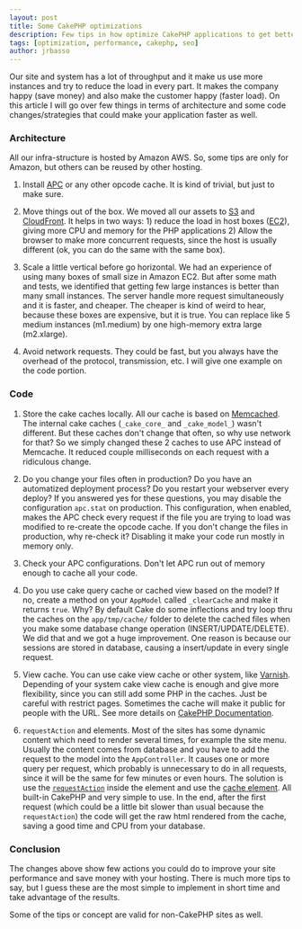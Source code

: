 ```yaml
---
layout: post
title: Some CakePHP optimizations
description: Few tips in how optimize CakePHP applications to get better response times and save money
tags: [optimization, performance, cakephp, seo]
author: jrbasso
---
```


Our site and system has a lot of throughput and it make us use more instances and try to reduce the load
in every part. It makes the company happy (save money) and also make the customer happy (faster load).
On this article I will go over few things in terms of architecture and some code changes/strategies that
could make your application faster as well.

### Architecture

All our infra-structure is hosted by Amazon AWS. So, some tips are only for Amazon, but others can be
reused by other hosting.

1) Install [APC](http://php.net/apc) or any other opcode cache. It is kind of trivial, but just to make
sure.

2) Move things out of the box. We moved all our assets to [S3](http://aws.amazon.com/s3/) and
[CloudFront](http://aws.amazon.com/cloudfront/). It helps in two ways: 1) reduce the load in host boxes
([EC2](http://aws.amazon.com/ec2/)), giving more CPU and memory for the PHP applications 2) Allow the
browser to make more concurrent requests, since the host is usually different (ok, you can do the same
with the same box).

3) Scale a little vertical before go horizontal. We had an experience of using many boxes of small size
in Amazon EC2. But after some math and tests, we identified that getting few large instances is better
than many small instances. The server handle more request simultaneously and it is faster, and cheaper.
The cheaper is kind of weird to hear, because these boxes are expensive, but it is true. You can
replace like 5 medium instances (m1.medium) by one high-memory extra large (m2.xlarge).

4) Avoid network requests. They could be fast, but you always have the overhead of the protocol,
transmission, etc. I will give one example on the code portion.

### Code

1) Store the cake caches locally. All our cache is based on [Memcached](http://memcached.org/). The
internal cake caches (``_cake_core_`` and ``_cake_model_``) wasn't different. But these caches don't
change that often, so why use network for that? So we simply changed these 2 caches to use APC instead
of Memcache. It reduced couple milliseconds on each request with a ridiculous change.

2) Do you change your files often in production? Do you have an automatized deployment process? Do
you restart your webserver every deploy? If you answered yes for these questions, you may disable
the configuration ``apc.stat`` on production. This configuration, when enabled, makes the APC check
every request if the file you are trying to load was modified to re-create the opcode cache. If you
don't change the files in production, why re-check it? Disabling it make your code run mostly in memory
only.

3) Check your APC configurations. Don't let APC run out of memory enough to cache all your code.

4) Do you use cake query cache or cached view based on the model? If no, create a method on your
``AppModel`` called ``_clearCache`` and make it returns ``true``. Why? By default Cake do some
inflections and try loop thru the caches on the ``app/tmp/cache/`` folder to delete the cached files when
you make some database change operation (INSERT/UPDATE/DELETE). We did that and we got a huge improvement.
One reason is because our sessions are stored in database, causing a insert/update in every single request.

5) View cache. You can use cake view cache or other system, like [Varnish](https://www.varnish-cache.org/).
Depending of your system cake view cache is enough and give more flexibility, since you can still add some
PHP in the caches. Just be careful with restrict pages. Sometimes the cache will make it public for people
with the URL. See more details on [CakePHP Documentation](http://book.cakephp.org/2.0/en/core-libraries/helpers/cache.html).

6) ``requestAction`` and elements. Most of the sites has some dynamic content which need to render several
times, for example the site menu. Usually the content comes from database and you have to add the request
to the model into the ``AppController``. It causes one or more query per request, which probably is
unnecessary to do in all requests, since it will be the same for few minutes or even hours. The solution is
use the [``requestAction``](http://book.cakephp.org/2.0/en/controllers.html#Controller::requestAction)
inside the element and use the [cache element](http://book.cakephp.org/2.0/en/views.html#caching-elements).
All built-in CakePHP and very simple to use. In the end, after the first request (which could be a little
bit slower than usual because the ``requestAction``) the code will get the raw html rendered from the cache,
saving a good time and CPU from your database.

### Conclusion

The changes above show few actions you could do to improve your site performance and save money with your
hosting. There is much more tips to say, but I guess these are the most simple to implement in short time
and take advantage of the results.

Some of the tips or concept are valid for non-CakePHP sites as well. 